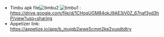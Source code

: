 - Timbu apk file![timbu2](https://github.com/Daveohi/timble-mobile-app/assets/78306383/48fb32ce-79e0-4311-aeeb-b2ff7f7ed274)
![timbu1](https://github.com/Daveohi/timble-mobile-app/assets/78306383/5b4d4c0c-b8d0-413d-af1f-eee1ddf25dc9)
: https://drive.google.com/file/d/1CHoqUGM84okJ9AE3iV0Z_67naf3yd3hP/view?usp=sharing
- Appetizer link: https://appetize.io/app/b_mujqb2wwe5cmm2ke2vuxdtdtry
